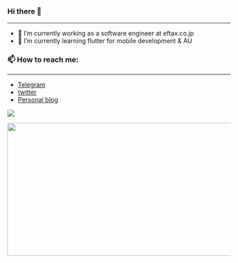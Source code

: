 ### Hi there 👋
***
- 🔭 I’m currently working as a software engineer at eftax.co.jp
- 🌱 I’m currently learning flutter for mobile development & AU

### 📫 How to reach me:
***
  - [Telegram](https://t.me/m_muflih)
  - [twitter](https://twitter.com/muh_muflih)
  - [Personal blog](https://mmuflih.com)

![](https://komarev.com/ghpvc/?username=mmuflih55&color=blue)

<img
  src="https://render.gitanimals.org/farms/mmuflih55"
  width="600"
  height="300"
/>
